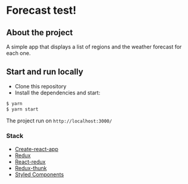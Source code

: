 # Forecast test!

## About the project
A simple app that displays a list of regions and the weather forecast for each one.

## Start and run locally

* Clone this repository
* Install the dependencies and start:
```sh
$ yarn
$ yarn start
```
The project run on ```http://localhost:3000/```
### Stack
* [Create-react-app](https://github.com/facebook/create-react-app)
* [Redux](https://redux.js.org/)
* [React-redux](https://react-redux.js.org/)
* [Redux-thunk](https://github.com/reduxjs/redux-thunk)
* [Styled Components](https://www.styled-components.com/)

